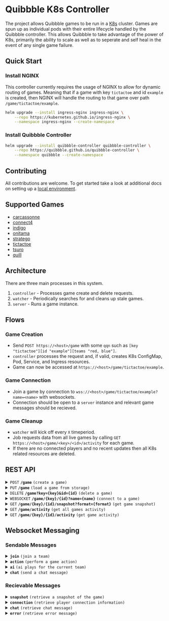 # Quibbble K8s Controller

The project allows Quibbble games to be run in a [K8s](https://kubernetes.io) cluster. Games are spun up as individual pods with their entire lifecycle handled by the Quibbble controller. This allows Quibbble to take advantage of the power of K8s, primarily the ability to scale as well as to seperate and self heal in the event of any single game failure.

## Quick Start

### Install NGINX

This controller currently requires the usage of NGINX to allow for dynamic routing of games. Meaning that if a game with key `tictactoe` and id `example` is created, then NGINX will handle the routing to that game over path `/game/tictactoe/example`.

```bash
helm upgrade --install ingress-nginx ingress-nginx \
    --repo https://kubernetes.github.io/ingress-nginx \
    --namespace ingress-nginx --create-namespace
```

### Install Quibbble Controller

```bash
helm upgrade --install quibbble-controller quibbble-controller \
    --repo https://quibbble.github.io/quibbble-controller \
    --namespace quibbble --create-namespace
```

## Contributing

All contributions are welcome. To get started take a look at additional docs on setting up a [local environment](docs/local_environment.md).

## Supported Games
- [carcassonne](/games/carcassonne/)
- [connect4](/games/connect4/)
- [indigo](/games/indigo/)
- [onitama](/games/onitama/)
- [stratego](/games/stratego/)
- [tictactoe](/games/tictactoe/)
- [tsuro](/games/tsuro/)
- [quill](/games/quill/)

## Architecture

There are three main processes in this system.
1. `controller` - Processes game create and delete requests.
2. `watcher` - Periodically searches for and cleans up stale games.
3. `server` - Runs a game instance.

## Flows

### Game Creation
- Send `POST https://<host>/game` with some `qqn` such as `[key "tictactoe"][id "example"][teams "red, blue"]`.
- `controller` processes the request and, if valid, creates K8s ConfigMap, Pod, Service, and Ingress resources.
- Game can now be accessed at `https://<host>/game/tictactoe/example`.

### Game Connection
- Join a game by connection to `wss://<host>/game/tictactoe/example?name=<name>` with websockets.
- Connection should be open to a `server` instance and relevant game messages should be recieved.

### Game Cleanup
- `watcher` will kick off every `X` timeperiod. 
- Job requests data from all live games by calling `GET https://<host>/game/<key>/<id>/activity` for each game.
- If there are no connected players and no recent updates then all K8s related resources are deleted.

## REST API

<details>
 <summary><code>POST</code> <code><b>/game</b></code> <code>(create a game)</code></summary>

##### Parameters

> | name      |  type     | data type                          | description                                                       |
> |-----------|-----------|------------------------------------|-------------------------------------------------------------------|
> | None      |  required | [QGN](/pkg/gamenotation/README.md) | [QGN](/pkg/gamenotation/README.md) descibing the game to create   |


##### Responses

> | http code     | content-type                      | response                                                            |
> |---------------|-----------------------------------|---------------------------------------------------------------------|
> | `201`         | `text/plain;charset=UTF-8`        | `Created`                                                           |
> | `400`         | `text/plain;charset=UTF-8`        | `Bad Request`                                                       |
> | `409`         | `text/plain;charset=UTF-8`        | `Conflict`                                                          |
> | `500`         | `text/plain;charset=UTF-8`        | `Internal Server Error`                                             |
> | `503`         | `text/plain;charset=UTF-8`        | `Service Unavailable`                                               |

##### Example cURL

> ```javascript
>  curl -X POST -H "Content-Type: application/qgn" --data @post.qgn https://api.quibbble.com/game
> ```
</details>

<details>
 <summary><code>PUT</code> <code><b>/game</b></code> <code>(load a game from storage)</code></summary>

##### Parameters

> | name      |  type     | data type                          | description                                                       |
> |-----------|-----------|------------------------------------|-------------------------------------------------------------------|
> | key       |  required | string                             | The name of the game i.e. `tictactoe` or `connect4`               |
> | id        |  required | string                             | The unique id of the game instance to join                        |


##### Responses

> | http code     | content-type                      | response                                                            |
> |---------------|-----------------------------------|---------------------------------------------------------------------|
> | `200`         | `text/plain;charset=UTF-8`        | `OK`                                                                |
> | `400`         | `text/plain;charset=UTF-8`        | `Bad Request`                                                       |
> | `404`         | `text/plain;charset=UTF-8`        | `Not Found`                                                         |
> | `500`         | `text/plain;charset=UTF-8`        | `Internal Server Error`                                             |
> | `503`         | `text/plain;charset=UTF-8`        | `Service Unavailable`                                               |

##### Example cURL

> ```javascript
>  curl -X PUT https://api.quibbble.com/game?key={key}&id={id}
> ```
</details>

<details>
 <summary><code>DELETE</code> <code><b>/game?key={key}&id={id}</b></code> <code>(delete a game)</code></summary>

##### Parameters

> | name      |  type     | data type                          | description                                                       |
> |-----------|-----------|------------------------------------|-------------------------------------------------------------------|
> | key       |  required | string                             | The name of the game i.e. `tictactoe` or `connect4`               |
> | id        |  required | string                             | The unique id of the game instance to join                        |


##### Responses

> | http code     | content-type                      | response                                                            |
> |---------------|-----------------------------------|---------------------------------------------------------------------|
> | `200`         | `text/plain;charset=UTF-8`        | `OK`                                                                |
> | `400`         | `text/plain;charset=UTF-8`        | `Bad Request`                                                       |
> | `404`         | `text/plain;charset=UTF-8`        | `Not Found`                                                         |
> | `500`         | `text/plain;charset=UTF-8`        | `Internal Server Error`                                             |

##### Example cURL

> ```javascript
>  curl -X DELETE https://api.quibbble.com/game?key={key}&id={id}
> ```
</details>

<details>
 <summary><code>WEBSOCKET</code> <code><b>/game/{key}/{id}?name={name}</b></code> <code>(connect to a game)</code></summary>

##### Parameters

> | name      |  type     | data type                          | description                                                       |
> |-----------|-----------|------------------------------------|-------------------------------------------------------------------|
> | key       |  required | string                             | The name of the game i.e. `tictactoe` or `connect4`               |
> | id        |  required | string                             | The unique id of the game instance to join                        |
> | name      |  required | string                             | The name of the player connecting                  |



##### Responses

> None

##### Example wscat

> ```javascript
>  wscat -c wss://api.quibbble.com/game/{key}/{id}
> ```
</details>

<details>
 <summary><code>GET</code> <code><b>/game/{key}/{id}/snapshot?format={format}</b></code> <code>(get game snapshot)</code></summary>

##### Parameters

> | name      |  type     | data type                          | description                                                       |
> |-----------|-----------|------------------------------------|-------------------------------------------------------------------|
> | key       |  required | string                             | The name of the game i.e. `tictactoe` or `connect4`               |
> | id        |  required | string                             | The unique id of the game instance to join                        |
> | format    |  required | one of `json` or `qgn`             | The type of data to return                                        |


##### Responses

> | http code     | content-type                            | response                                                            |
> |---------------|-----------------------------------------|---------------------------------------------------------------------|
> | `200`         | `application/json` or `application/qgn` | JSON or [QGN](/pkg/gamenotation/README.md)                          |
> | `400`         | `text/plain;charset=UTF-8`              | `Bad Request`                                                       |
> | `404`         | `text/plain;charset=UTF-8`              | `Not Found`                                                         |
> | `500`         | `text/plain;charset=UTF-8`              | `Internal Server Error`                                             |

##### Example cURL

> ```javascript
>  curl -X GET https://api.quibbble.com/game/{key}/{id}/snapshot?format=json
> ```
</details>

<details>
 <summary><code>GET</code> <code><b>/game/activity</b></code> <code>(get all games activity)</code></summary>

##### Parameters

> None


##### Responses

> | http code     | content-type                            | response                                                            |
> |---------------|-----------------------------------------|---------------------------------------------------------------------|
> | `200`         | `application/json`                      | Activity for all games                                                 |
> | `500`         | `text/plain;charset=UTF-8`              | `Internal Server Error`                                             |

##### Example cURL

> ```javascript
>  curl -X GET https://api.quibbble.com/game/activity
> ```
</details>

<details>
 <summary><code>GET</code> <code><b>/game/{key}/{id}/activity</b></code> <code>(get game activity)</code></summary>

##### Parameters

> | name      |  type     | data type                          | description                                                       |
> |-----------|-----------|------------------------------------|-------------------------------------------------------------------|
> | key       |  required | string                             | The name of the game i.e. `tictactoe` or `connect4`               |
> | id        |  required | string                             | The unique id of the game instance to join                        |


##### Responses

> | http code     | content-type                            | response                                                            |
> |---------------|-----------------------------------------|---------------------------------------------------------------------|
> | `200`         | `application/json`                      | JSON data describing player count and last update time              |
> | `404`         | `text/plain;charset=UTF-8`              | `Not Found`                                                         |

##### Example cURL

> ```javascript
>  curl -X GET https://api.quibbble.com/game/{key}/{id}/activity
> ```
</details>


## Websocket Messaging

### Sendable Messages

<details>
 <summary><code><b>join</b></code> <code>(join a team)</code></summary>

##### Join

```json
{
    "type": "join",
    "details": "$TEAM"
}
```
</details>

<details>
 <summary><code><b>action</b></code> <code>(perform a game action)</code></summary>

##### Message

```json
{
    "type": "$ACTION",
    "details": {...}
}
```
</details>

<details>
 <summary><code><b>ai</b></code> <code>(ai plays for the current team)</code></summary>

##### Message

```json
{
    "type": "ai",
}
```
</details>

<details>
 <summary><code><b>chat</b></code> <code>(send a chat message)</code></summary>

##### Message

```json
{
    "type": "chat",
    "details": "$MESSAGE"
}
```
</details>


### Recievable Messages

<details>
 <summary><code><b>snapshot</b></code> <code>(retrieve a snapshot of the game)</code></summary>

##### Details

Message sent to all players on every game state change.

##### Message

```json
{
    "type": "snapshot",
    "details": {...}
}
```
</details>

<details>
 <summary><code><b>connection</b></code> <code>(retrieve player connection information)</code></summary>

##### Details

Message sent to all players on every player connection, drop, or team change.

##### Message

```json
{
    "type": "connection",
    "details": {
        "$NAME1": "$TEAM1",
        "$NAME2": "$TEAM2",
        "$NAME3": null
    }
}
```
</details>

<details>
 <summary><code><b>chat</b></code> <code>(retrieve chat message)</code></summary>

##### Details

Message sent to all players on every sent chat message.

##### Message

```json
{
    "type": "chat",
    "details": {
        "name": "$NAME",
        "team": "$TEAM",
        "message": "$MESSAGE",
    }
}
```
</details>

<details>
 <summary><code><b>error</b></code> <code>(retrieve error message)</code></summary>

##### Details

Message sent to origin player on failed action message.

##### Message

```json
{
    "type": "error",
    "details": "$MESSAGE"
}
```
</details>
